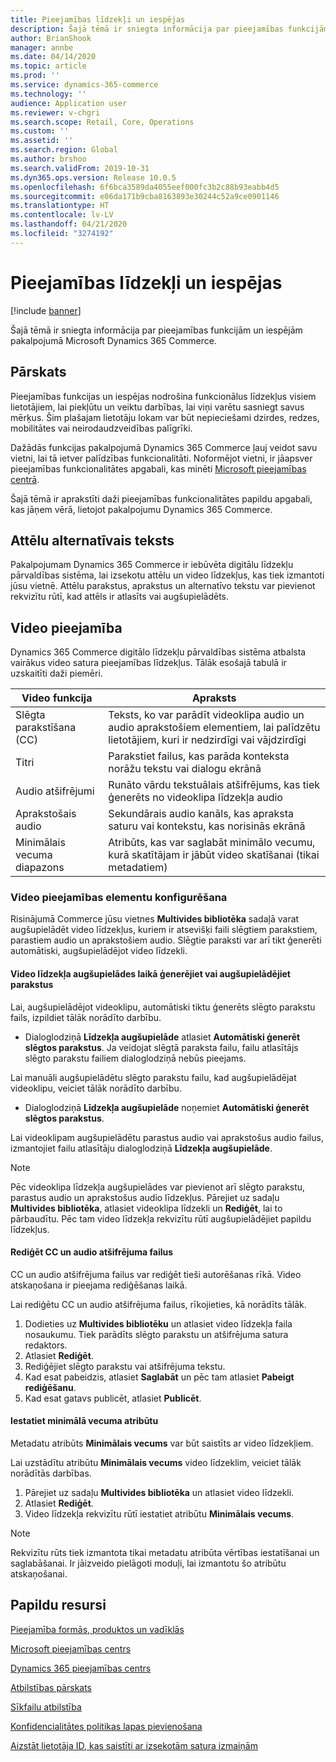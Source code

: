 ```yaml
---
title: Pieejamības līdzekļi un iespējas
description: Šajā tēmā ir sniegta informācija par pieejamības funkcijām un iespējām pakalpojumā Microsoft Dynamics 365 Commerce.
author: BrianShook
manager: annbe
ms.date: 04/14/2020
ms.topic: article
ms.prod: ''
ms.service: dynamics-365-commerce
ms.technology: ''
audience: Application user
ms.reviewer: v-chgri
ms.search.scope: Retail, Core, Operations
ms.custom: ''
ms.assetid: ''
ms.search.region: Global
ms.author: brshoo
ms.search.validFrom: 2019-10-31
ms.dyn365.ops.version: Release 10.0.5
ms.openlocfilehash: 6f6bca3589da4055eef000fc3b2c88b93eabb4d5
ms.sourcegitcommit: e06da171b9cba8163893e30244c52a9ce0901146
ms.translationtype: HT
ms.contentlocale: lv-LV
ms.lasthandoff: 04/21/2020
ms.locfileid: "3274192"
---
```

# <a name="accessibility-features-and-capabilities"></a>Pieejamības līdzekļi un iespējas


[!include [banner](includes/banner.md)]

Šajā tēmā ir sniegta informācija par pieejamības funkcijām un iespējām pakalpojumā Microsoft Dynamics 365 Commerce.

## <a name="overview"></a>Pārskats

Pieejamības funkcijas un iespējas nodrošina funkcionālus līdzekļus visiem lietotājiem, lai piekļūtu un veiktu darbības, lai viņi varētu sasniegt savus mērķus. Šim plašajam lietotāju lokam var būt nepieciešami dzirdes, redzes, mobilitātes vai neirodaudzveidības palīgrīki.

Dažādās funkcijas pakalpojumā Dynamics 365 Commerce ļauj veidot savu vietni, lai tā ietver palīdzības funkcionalitāti. Noformējot vietni, ir jāapsver pieejamības funkcionalitātes apgabali, kas minēti [Microsoft pieejamības centrā](https://www.microsoft.com/accessibility). 

Šajā tēmā ir aprakstīti daži pieejamības funkcionalitātes papildu apgabali, kas jāņem vērā, lietojot pakalpojumu Dynamics 365 Commerce.

## <a name="image-alt-text"></a>Attēlu alternatīvais teksts

Pakalpojumam Dynamics 365 Commerce ir iebūvēta digitālu līdzekļu pārvaldības sistēma, lai izsekotu attēlu un video līdzekļus, kas tiek izmantoti jūsu vietnē. Attēlu parakstus, aprakstus un alternatīvo tekstu var pievienot rekvizītu rūtī, kad attēls ir atlasīts vai augšupielādēts.

## <a name="video-accessibility"></a>Video pieejamība

Dynamics 365 Commerce digitālo līdzekļu pārvaldības sistēma atbalsta vairākus video satura pieejamības līdzekļus. Tālāk esošajā tabulā ir uzskaitīti daži piemēri.

| Video funkcija               | Apraksts |
|-----------------------------|-------------|
| Slēgta parakstīšana (CC)      | Teksts, ko var parādīt videoklipa audio un audio aprakstošiem elementiem, lai palīdzētu lietotājiem, kuri ir nedzirdīgi vai vājdzirdīgi |
| Titri                   | Parakstiet failus, kas parāda konteksta norāžu tekstu vai dialogu ekrānā |
| Audio atšifrējumi           | Runāto vārdu tekstuālais atšifrējums, kas tiek ģenerēts no videoklipa līdzekļa audio |
| Aprakstošais audio           | Sekundārais audio kanāls, kas apraksta saturu vai kontekstu, kas norisinās ekrānā |
| Minimālais vecuma diapazons            | Atribūts, kas var saglabāt minimālo vecumu, kurā skatītājam ir jābūt video skatīšanai (tikai metadatiem) |

### <a name="configure-video-accessibility-elements"></a>Video pieejamības elementu konfigurēšana

Risinājumā Commerce jūsu vietnes **Multivides bibliotēka** sadaļā varat augšupielādēt video līdzekļus, kuriem ir atsevišķi faili slēgtiem parakstiem, parastiem audio un aprakstošiem audio. Slēgtie paraksti var arī tikt ģenerēti automātiski, augšupielādējot video līdzekli.

#### <a name="generate-or-upload-closed-caption-files-during-video-asset-upload"></a>Video līdzekļa augšupielādes laikā ģenerējiet vai augšupielādējiet parakstus

Lai, augšupielādējot videoklipu, automātiski tiktu ģenerēts slēgto parakstu fails, izpildiet tālāk norādīto darbību.

- Dialoglodziņā **Līdzekļa augšupielāde** atlasiet **Automātiski ģenerēt slēgtos parakstus**. Ja veidojat slēgtā paraksta failu, failu atlasītājs slēgto parakstu failiem dialoglodziņā nebūs pieejams.

Lai manuāli augšupielādētu slēgto parakstu failu, kad augšupielādējat videoklipu, veiciet tālāk norādīto darbību.

- Dialoglodziņā **Līdzekļa augšupielāde** noņemiet **Automātiski ģenerēt slēgtos parakstus**.

Lai videoklipam augšupielādētu parastus audio vai aprakstošus audio failus, izmantojiet failu atlasītāju dialoglodziņā **Līdzekļa augšupielāde**.

> [!NOTE]
> Pēc videoklipa līdzekļa augšupielādes var pievienot arī slēgto parakstu, parastus audio un aprakstošus audio līdzekļus. Pārejiet uz sadaļu **Multivides bibliotēka**, atlasiet videoklipa līdzekli un **Rediģēt**, lai to pārbaudītu. Pēc tam video līdzekļa rekvizītu rūtī augšupielādējiet papildu līdzekļus.

#### <a name="edit-cc-and-audio-transcript-files"></a>Rediģēt CC un audio atšifrējuma failus

CC un audio atšifrējuma failus var rediģēt tieši autorēšanas rīkā. Video atskaņošana ir pieejama rediģēšanas laikā.

Lai rediģētu CC un audio atšifrējuma failus, rīkojieties, kā norādīts tālāk.

1. Dodieties uz **Multivides bibliotēku** un atlasiet video līdzekļa faila nosaukumu. Tiek parādīts slēgto parakstu un atšifrējuma satura redaktors.
1. Atlasiet **Rediģēt**.
1. Rediģējiet slēgto parakstu vai atšifrējuma tekstu.
1. Kad esat pabeidzis, atlasiet **Saglabāt** un pēc tam atlasiet **Pabeigt rediģēšanu**.
1. Kad esat gatavs publicēt, atlasiet **Publicēt**.

#### <a name="set-the-minimum-age-attribute"></a>Iestatiet minimālā vecuma atribūtu

Metadatu atribūts **Minimālais vecums** var būt saistīts ar video līdzekļiem.

Lai uzstādītu atribūtu **Minimālais vecums** video līdzeklim, veiciet tālāk norādītās darbības.

1. Pārejiet uz sadaļu **Multivides bibliotēka** un atlasiet video līdzekli.
1. Atlasiet **Rediģēt**.
1. Video līdzekļa rekvizītu rūtī iestatiet atribūtu **Minimālais vecums**.

> [!NOTE]
> Rekvizītu rūts tiek izmantota tikai metadatu atribūta vērtības iestatīšanai un saglabāšanai. Ir jāizveido pielāgoti moduļi, lai izmantotu šo atribūtu atskaņošanai.

## <a name="additional-resources"></a>Papildu resursi

[Pieejamība formās, produktos un vadīklās](https://docs.microsoft.com/dynamics365/unified-operations/dev-itpro/user-interface/enable-accessibility)

[Microsoft pieejamības centrs](https://www.microsoft.com/accessibility)

[Dynamics 365 pieejamības centrs](https://docs.microsoft.com/dynamics365/get-started/accessibility/index)

[Atbilstības pārskats](compliance-overview.md)

[Sīkfailu atbilstība](cookie-compliance.md)

[Konfidencialitātes politikas lapas pievienošana](add-privacy-page.md)

[Aizstāt lietotāja ID, kas saistīti ar izsekotām satura izmaiņām](replace-IDs-tracked-changes.md)
